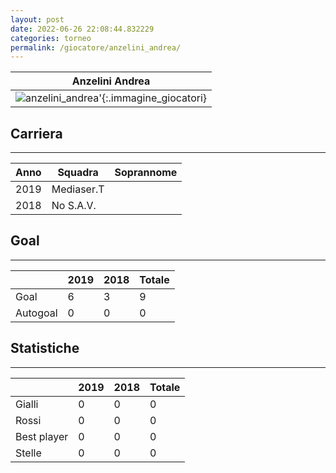 ```yaml
---
layout: post
date: 2022-06-26 22:08:44.832229
categories: torneo
permalink: /giocatore/anzelini_andrea/
---
```

<link rel='stylesheets' href='./../assets/giocatori.css'>

| Anzelini Andrea |
|:-----:|
| ![anzelini_andrea]('./../../assets/giocatori/anzelini_andrea.png)'{:.immagine_giocatori} |


## Carriera
----

|Anno|Squadra|Soprannome|
|:---:|---|---|
|2019|Mediaser.T||
|2018|No S.A.V.||


## Goal
----

| |2019|2018| Totale |
|---|---|---|---|
|Goal|6|3|9|
|Autogoal|0|0|0|


## Statistiche
----

| |2019|2018| Totale |
|---|---|---|---|
|Gialli|0|0|0|
|Rossi|0|0|0|
|Best player|0|0|0|
|Stelle|0|0|0|